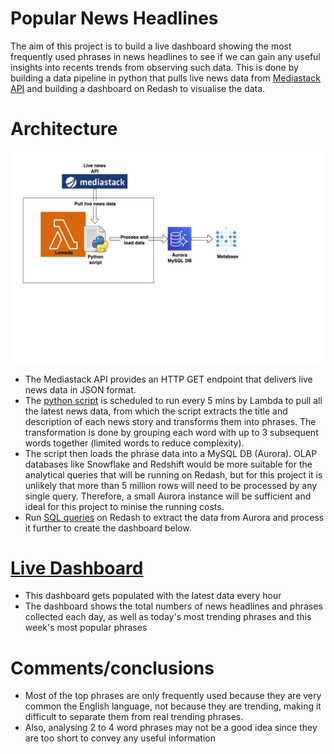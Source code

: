 # Popular News Headlines

The aim of this project is to build a live dashboard showing the most frequently used phrases in news headlines to see if we can gain any useful insights into recents trends from observing such data. This is done by building a data pipeline in python that pulls live news data from [Mediastack API](https://mediastack.com) and building a dashboard on Redash to visualise the data.

# Architecture
![Arch](architecture.jpg)
 
- The Mediastack API provides an HTTP GET endpoint that delivers live news data in JSON format.
- The [python script](lambda_function.py) is scheduled to run every 5 mins by Lambda to pull all the latest news data, from which the script extracts the title and description of each news story and transforms them into phrases. The transformation is done by grouping each word with up to 3 subsequent words together (limited words to reduce complexity).
- The script then loads the phrase data into a MySQL DB (Aurora). OLAP databases like Snowflake and Redshift would be more suitable for the analytical queries that will be running on Redash, but for this project it is unlikely that more than 5 million rows will need to be processed by any single query. Therefore, a small Aurora instance will be sufficient and ideal for this project to minise the running costs. 
- Run [SQL queries](/sql) on Redash to extract the data from Aurora and process it further to create the dashboard below.


# [Live Dashboard](http://ec2-18-183-79-50.ap-northeast-1.compute.amazonaws.com/public/dashboards/iDdhUeO0K6MzT2izcGGaFqDlPOnl6gR3mIYSajl9?org_slug=default&p_w3_Search%20this%20phrase=stock%20market)

- This dashboard gets populated with the latest data every hour
- The dashboard shows the total numbers of news headlines and phrases collected each day, as well as today's most trending phrases and this week's most popular phrases

# Comments/conclusions
- Most of the top phrases are only frequently used because they are very common the English language, not because they are trending, making it difficult to separate them from real trending phrases.
- Also, analysing 2 to 4 word phrases may not be a good idea since they are too short to convey any useful information

